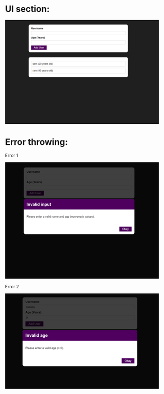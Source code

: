 # UI section:

<img src="https://github.com/samarpansarkar/add-user-and-showing-warning-app/blob/master/Screenshot%201.png"/>

# Error throwing:
<div><p>Error 1</p><img src="https://github.com/samarpansarkar/add-user-and-showing-warning-app/blob/master/Screenshot%202.png"/>
  <p>Error 2</p><img src="https://github.com/samarpansarkar/add-user-and-showing-warning-app/blob/master/Screenshot%203.png"/>
</div>
